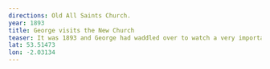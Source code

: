 ```yaml
---
directions: Old All Saints Church.
year: 1893
title: George visits the New Church
teaser: It was 1893 and George had waddled over to watch a very important event. That morning the goose had seen 21 schoolboys from St James School pile into a horse drawn coach and set off on a trip to Belle Vue Zoo. That would be a long and bumpy ride!
lat: 53.51473
lon: -2.03134
---
```


